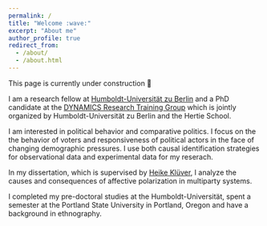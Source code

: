 ```yaml
---
permalink: /
title: "Welcome :wave:"
excerpt: "About me"
author_profile: true
redirect_from: 
  - /about/
  - /about.html
---
```


This page is currently under construction 🚧

I am a research fellow at [Humboldt-Universität zu Berlin](https://www.sowi.hu-berlin.de/en/lehrbereiche-en/comparative-political-behavior/team/tim-wappenhans) and a PhD candidate at the [DYNAMICS Research Training Group](https://www.sowi.hu-berlin.de/en/dynamics) which is jointly organized by Humboldt-Universität zu Berlin and the Hertie School.

I am interested in political behavior and comparative politics. I focus on the the behavior of voters and responsiveness of political actors in the face of changing demographic pressures. I use both causal identification strategies for observational data and experimental data for my reserach.

In my dissertation, which is supervised by [Heike Klüver](http://www.heike-kluever.com), I analyze the causes and consequences of affective polarization in multiparty systems.

I completed my pre-doctoral studies at the Humboldt-Universität, spent a semester at the Portland State University in Portland, Oregon and have a background in ethnography. 



